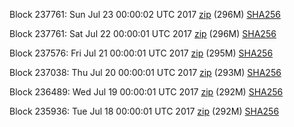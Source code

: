 Block 237761: Sun Jul 23 00:00:02 UTC 2017 [zip](https://transfer.sh/qunPq/bootstrap.dat.20170723.zip) (296M) [SHA256](https://transfer.sh/16aVGt/sha256.txt)

Block 237761: Sat Jul 22 00:00:01 UTC 2017 [zip](https://transfer.sh/10Ef4L/bootstrap.dat.20170722.zip) (296M) [SHA256](https://transfer.sh/HUUp9/sha256.txt)

Block 237576: Fri Jul 21 00:00:01 UTC 2017 [zip](https://transfer.sh/10axQm/bootstrap.dat.20170721.zip) (295M) [SHA256](https://transfer.sh/p6bGe/sha256.txt)

Block 237038: Thu Jul 20 00:00:01 UTC 2017 [zip](https://transfer.sh/ufe9p/bootstrap.dat.20170720.zip) (293M) [SHA256](https://transfer.sh/hV9yQ/sha256.txt)

Block 236489: Wed Jul 19 00:00:01 UTC 2017 [zip](https://transfer.sh/PcLEp/bootstrap.dat.20170719.zip) (292M) [SHA256](https://transfer.sh/TXv4I/sha256.txt)

Block 235936: Tue Jul 18 00:00:01 UTC 2017 [zip](https://transfer.sh/wFjmH/bootstrap.dat.20170718.zip) (292M) [SHA256](https://transfer.sh/Vh7Rb/sha256.txt)
